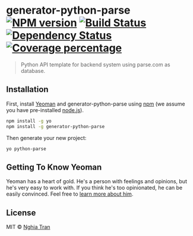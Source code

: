 # generator-python-parse [![NPM version][npm-image]][npm-url] [![Build Status][travis-image]][travis-url] [![Dependency Status][daviddm-image]][daviddm-url] [![Coverage percentage][coveralls-image]][coveralls-url]
> Python API template for backend system using parse.com as database.

## Installation

First, install [Yeoman](http://yeoman.io) and generator-python-parse using [npm](https://www.npmjs.com/) (we assume you have pre-installed [node.js](https://nodejs.org/)).

```bash
npm install -g yo
npm install -g generator-python-parse
```

Then generate your new project:

```bash
yo python-parse
```

## Getting To Know Yeoman

Yeoman has a heart of gold. He&#39;s a person with feelings and opinions, but he&#39;s very easy to work with. If you think he&#39;s too opinionated, he can be easily convinced. Feel free to [learn more about him](http://yeoman.io/).

## License

MIT © [Nghia Tran](http://profile.nghiattran.com/)


[npm-image]: https://badge.fury.io/js/generator-python-parse.svg
[npm-url]: https://npmjs.org/package/generator-python-parse
[travis-image]: https://travis-ci.org/nghiattran/generator-python-parse.svg?branch=master
[travis-url]: https://travis-ci.org/nghiattran/generator-python-parse
[daviddm-image]: https://david-dm.org/nghiattran/generator-python-parse.svg?theme=shields.io
[daviddm-url]: https://david-dm.org/nghiattran/generator-python-parse
[coveralls-image]: https://coveralls.io/repos/nghiattran/generator-python-parse/badge.svg
[coveralls-url]: https://coveralls.io/r/nghiattran/generator-python-parse
